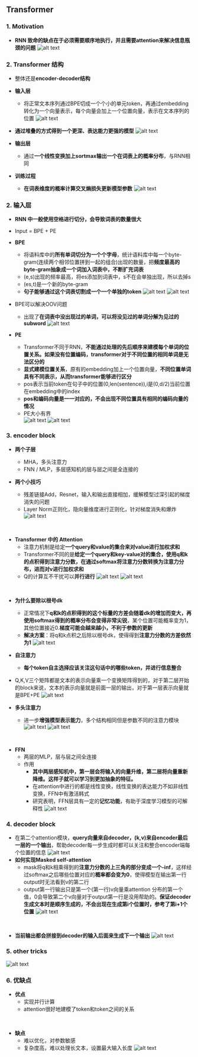 ## Transformer
### 1. Motivation
- **RNN 致命的缺点在于必须需要顺序地执行，并且需要attention来解决信息瓶颈的问题**
![alt text](figures/image-106.png)

### 2. Transformer 结构
- 整体还是**encoder-decoder结构**
- **输入层**
    - 将正常文本序列通过BPE切成一个个小的单元token，再通过embedding转化为一个向量表示，每个向量会加上一个位置向量，表示在文本序列的位置
![alt text](figures/image-107.png)

- **通过堆叠的方式得到一个更深、表达能力更强的模型**
![alt text](figures/image-108.png)

- **输出层**
    - 通过**一个线性变换加上sortmax输出一个在词表上的概率分布**，与RNN相同

- **训练过程**
    - **在词表维度的概率计算交叉熵损失更新模型参数**
![alt text](figures/image-109.png)

### 2. 输入层
- **RNN 中一般使用空格进行切分，会导致词表的数量很大**
- Input = BPE + PE
- **BPE**
    - 将语料库中的**所有单词切分为一个个字母**，统计语料库中每一个byte-gram(连续两个相邻位置拼到一起的组合)出现的数量，把**频度最高的byte-gram抽象成一个词加入词表中，不断扩充词表**
    - (e,s)出现的频率最高，将es添加到词表中，s不在会单独出现，所以去掉s
    - (es,t)是一个新的byte-gram
    - **句子能够通过这个词表切割成一个一个单独的token**
    ![alt text](figures/image-110.png)
    ![alt text](figures/image-111.png)

- BPE可以解决OOV问题
    - 出现了**在词表中没出现过的单词，可以将没见过的单词分解为见过的subword**
![alt text](figures/image-112.png)

- **PE**
    - Transformer不同于RNN，**不能通过处理的先后顺序来建模每个单词的位置关系。如果没有位置编码，transformer对于不同位置的相同单词是无法区分的**
    - **显式建模位置关系**，原有的embedding加上一个位置向量，**不同位置单词具有不同表示，从而transformer能够进行区分**
    - pos表示当前token在句子中的位置(0,len(sentence)),i是(0,d/2)当前位置在embedding中的index
    - **pos和编码向量是一一对应的，不会出现不同位置具有相同的编码向量的情况**
    - PE大小有界   
![alt text](figures/image-113.png)
![alt text](figures/image-114.png)

### 3. encoder block 
- **两个子层**
    - MHA，多头注意力
    - FNN / MLP，多层感知机的层与层之间是全连接的

- **两个小技巧**
    - 残差链接Add，Resnet，输入和输出直接相加，缓解模型过深引起的梯度消失的问题
    - Layer Norm正则化，隐向量维度进行正则化，针对梯度消失和爆炸
![alt text](figures/image-115.png)
<br>

- **Transformer 中的 Attention**
    - 注意力机制是给定**一个query和value的集合来对value进行加权求和**
    - Transformer不同的是**给定一个query和key-value对的集合，使用q和k的点积得到注意力分数，在通过softmax将注意力分数转换为注意力分布，进而对v进行加权求和**
    - Q的计算互不干扰可以**并行进行**
    ![alt text](figures/image-116.png)
    ![alt text](figures/image-117.png)
<br>

- **为什么要除以根号dk**
    - 正常情况下**q和k的点积得到的这个标量的方差会随着dk的增加而变大，再使用softmax得到的概率分布会变得非常尖锐**，某个位置可能概率变为1，其他位置接近0.**梯度可能会越来越小，不利于参数的更新**
    - **解决方案**：将q和k点积之后除以根号dk，使得得到**注意力分数的方差依然为1**
![alt text](figures/image-118.png)

- **自注意力**
    - **每个token自主选择应该关注这句话中的哪些token，并进行信息整合**
- Q,K,V三个矩阵都是文本的表示向量乘一个变换矩阵得到的，对于第二层开始的block来说，文本的表示向量就是前面一层的输出，对于第一层表示向量就是BPE+PE
![alt text](figures/image-119.png)

- **多头注意力**
    - 进一步**增强模型表示能力**，多个结构相同但是参数不同的注意力模块
![alt text](figures/image-120.png)
![alt text](figures/image-121.png)
<br>

- **FFN**
    - 两层的MLP，层与层之间全连接
    - 作用
        - **其中两层感知机中，第一层会将输入的向量升维，第二层将向量重新降维。这样子就可以学习到更加抽象的特征。** 
        - 在attention中进行的都是线性变换，线性变换的表达能力不如非线性变换，FFN中有激活韩式
        - 研究表明，FFN层具有一定的**记忆功能**，有助于深度学习模型的可解释性
    ![alt text](figures/FFN.png)



### 4. decoder block
- 在第二个attention模块，**query向量来自decoder，(k,v)来自encoder最后一层的一个输出**，帮助decoder每一步生成时都可以关注和整合encoder端每个位置的信息
![alt text](figures/image-122.png)
- **如何实现Masked self-attention**
    - mask将q和k相乘得到的**注意力分数的上三角的部分变成一个-inf**，这样经过softmax之后哪些位置对应的**概率都会变为0**，使得模型在输出第一行output时无法看到v的第二行
    - output第一行输出只是第一个(第一行)v向量乘attention 分布的第一个值，0会导致第二个v向量对于output第一行是没用帮助的。**保证decoder生成文本时是顺序生成的，不会出现在生成第i个位置时，参考了第i+1个位置**
![alt text](figures/image-123.png)
<br>

- **当前输出都会拼接到decoder的输入后面来生成下一个输出**
![alt text](figures/image-124.png)

### 5. other tricks
![alt text](figures/image-125.png)

### 6. 优缺点
- **优点**
    - 实现并行计算
    - attention很好地建模了token和token之间的关系
<br>

- **缺点**
    - 难以优化，对参数敏感
    - 复杂度高，难以处理长文本，设置最大输入长度
![alt text](figures/image-126.png)